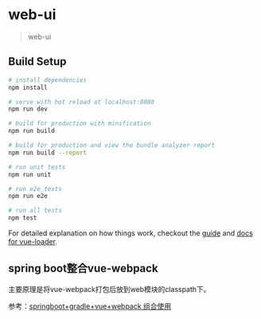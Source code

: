 # web-ui

> web-ui

## Build Setup

``` bash
# install dependencies
npm install

# serve with hot reload at localhost:8080
npm run dev

# build for production with minification
npm run build

# build for production and view the bundle analyzer report
npm run build --report

# run unit tests
npm run unit

# run e2e tests
npm run e2e

# run all tests
npm test
```

For detailed explanation on how things work, checkout the [guide](http://vuejs-templates.github.io/webpack/) and [docs for vue-loader](http://vuejs.github.io/vue-loader).

## spring boot整合vue-webpack

主要原理是将vue-webpack打包后放到web模块的classpath下。

参考：[springboot+gradle+vue+webpack 组合使用](https://segmentfault.com/a/1190000007021883)
